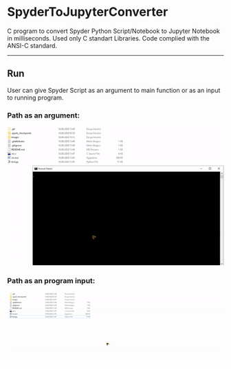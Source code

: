 # SpyderToJupyterConverter
 C program to convert Spyder Python Script/Notebook to Jupyter Notebook in milliseconds.
 Used only C standart Libraries.
 Code complied with the ANSI-C standard.

---
## Run

User can give Spyder Script as an argument to main function or as an input to running program.

### Path as an argument:

![alttext](Images/CMDGIF.gif)


### Path as an program input:

![alttext](Images/ProgramGIF.gif)
